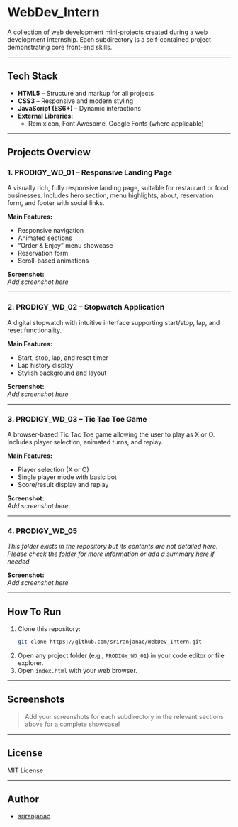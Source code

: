# WebDev_Intern

A collection of web development mini-projects created during a web development internship. Each subdirectory is a self-contained project demonstrating core front-end skills.

---

## Tech Stack

- **HTML5** – Structure and markup for all projects
- **CSS3** – Responsive and modern styling
- **JavaScript (ES6+)** – Dynamic interactions
- **External Libraries:**  
  - Remixicon, Font Awesome, Google Fonts (where applicable)

---

## Projects Overview

### 1. PRODIGY_WD_01 – Responsive Landing Page
A visually rich, fully responsive landing page, suitable for restaurant or food businesses. Includes hero section, menu highlights, about, reservation form, and footer with social links.

**Main Features:**
- Responsive navigation
- Animated sections
- “Order & Enjoy” menu showcase
- Reservation form
- Scroll-based animations

**Screenshot:**  
*Add screenshot here*

---

### 2. PRODIGY_WD_02 – Stopwatch Application
A digital stopwatch with intuitive interface supporting start/stop, lap, and reset functionality.

**Main Features:**
- Start, stop, lap, and reset timer
- Lap history display
- Stylish background and layout

**Screenshot:**  
*Add screenshot here*

---

### 3. PRODIGY_WD_03 – Tic Tac Toe Game
A browser-based Tic Tac Toe game allowing the user to play as X or O. Includes player selection, animated turns, and replay.

**Main Features:**
- Player selection (X or O)
- Single player mode with basic bot
- Score/result display and replay

**Screenshot:**  
*Add screenshot here*

---

### 4. PRODIGY_WD_05
_This folder exists in the repository but its contents are not detailed here. Please check the folder for more information or add a summary here if needed._

**Screenshot:**  
*Add screenshot here*

---

## How To Run

1. Clone this repository:
   ```bash
   git clone https://github.com/sriranjanac/WebDev_Intern.git
   ```
2. Open any project folder (e.g., `PRODIGY_WD_01`) in your code editor or file explorer.
3. Open `index.html` with your web browser.

---

## Screenshots

> Add your screenshots for each subdirectory in the relevant sections above for a complete showcase!

---

## License

MIT License

---

## Author

- [sriranjanac](https://github.com/sriranjanac)
